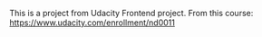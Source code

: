 This is a project from Udacity Frontend project. From this course: https://www.udacity.com/enrollment/nd0011
